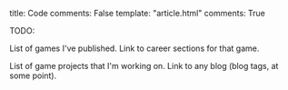 title: Code 
comments: False
template: "article.html"
comments: True

TODO:

List of games I've published. Link to career sections for that game.

List of game projects that I'm working on. Link to any blog (blog tags, at some point).
